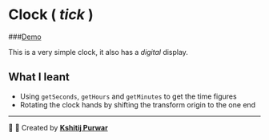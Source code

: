 # Clock ( _tick_ )
###[Demo](https://www.kshitijpurwar.com/2.Clock/)

This is a very simple clock, it also has a _digital_ display.

## What I leant

- Using `getSeconds`, `getHours` and `getMinutes` to get the time figures
- Rotating the clock hands by shifting the transform origin to the one end

---
:wrench: :nut_and_bolt: Created by  __[Kshitij Purwar](https://kshitijpurwar.com)__
